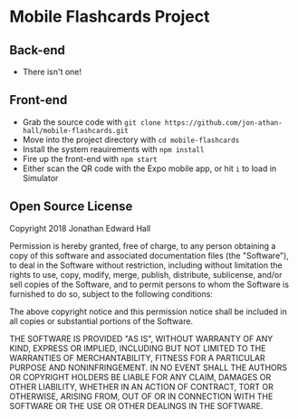 # Mobile Flashcards Project

## Back-end
* There isn't one!

## Front-end
* Grab the source code with `git clone https://github.com/jon-athan-hall/mobile-flashcards.git`
* Move into the project directory with `cd mobile-flashcards`
* Install the system reauirements with `npm install`
* Fire up the front-end with `npm start`
* Either scan the QR code with the Expo mobile app, or hit `i` to load in Simulator

## Open Source License
Copyright 2018 Jonathan Edward Hall

Permission is hereby granted, free of charge, to any person obtaining a copy of this software and associated documentation files (the "Software"), to deal in the Software without restriction, including without limitation the rights to use, copy, modify, merge, publish, distribute, sublicense, and/or sell copies of the Software, and to permit persons to whom the Software is furnished to do so, subject to the following conditions:

The above copyright notice and this permission notice shall be included in all copies or substantial portions of the Software.

THE SOFTWARE IS PROVIDED "AS IS", WITHOUT WARRANTY OF ANY KIND, EXPRESS OR IMPLIED, INCLUDING BUT NOT LIMITED TO THE WARRANTIES OF MERCHANTABILITY, FITNESS FOR A PARTICULAR PURPOSE AND NONINFRINGEMENT. IN NO EVENT SHALL THE AUTHORS OR COPYRIGHT HOLDERS BE LIABLE FOR ANY CLAIM, DAMAGES OR OTHER LIABILITY, WHETHER IN AN ACTION OF CONTRACT, TORT OR OTHERWISE, ARISING FROM, OUT OF OR IN CONNECTION WITH THE SOFTWARE OR THE USE OR OTHER DEALINGS IN THE SOFTWARE.
